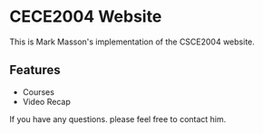 # CECE2004 Website

This is Mark Masson's implementation of the CSCE2004 website.

## Features  
- Courses
- Video Recap

If you have any questions. please feel free to contact him.